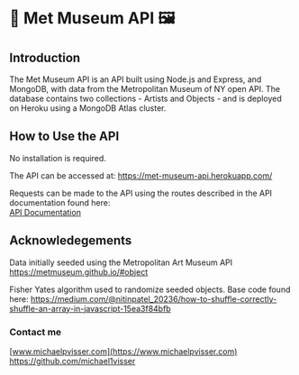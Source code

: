 # :art: Met Museum API :framed_picture:

## Introduction
The Met Museum API is an API built using Node.js and Express, and MongoDB, with data from the Metropolitan Museum of NY open API. The database contains two collections - Artists and Objects - and is deployed on Heroku using a MongoDB Atlas cluster.

## How to Use the API
No installation is required. 

The API can be accessed at: https://met-museum-api.herokuapp.com/

Requests can be made to the API using the routes described in the API documentation found here:  
[API Documentation](https://met-museum-api.herokuapp.com/docs/)

## Acknowledegements

Data initially seeded using the Metropolitan Art Museum API  
https://metmuseum.github.io/#object

Fisher Yates algorithm used to randomize seeded objects. Base code found here: 
https://medium.com/@nitinpatel_20236/how-to-shuffle-correctly-shuffle-an-array-in-javascript-15ea3f84bfb

### Contact me
[www.michaelpvisser.com](https://www.michaelpvisser.com)  
https://github.com/michael1visser